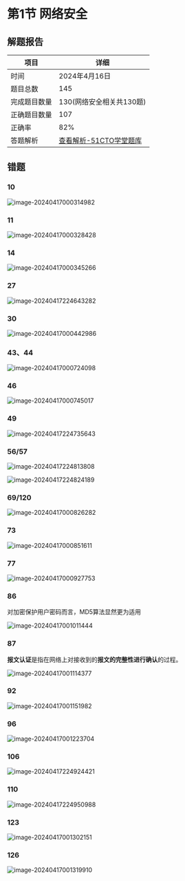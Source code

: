 # 第1节 网络安全

## 解题报告

| 项目         | 详细                                                         |
| ------------ | ------------------------------------------------------------ |
| 时间         | 2024年4月16日                                                |
| 题目总数     | 145                                                          |
| 完成题目数量 | 130(网络安全相关共130题)                                     |
| 正确题目数量 | 107                                                          |
| 正确率       | 82%                                                          |
| 答题解析     | [查看解析-51CTO学堂题库](https://t.51cto.com/chapter/sanswer/id-884.html?submit_id=6320362) |

## 错题

### 10

![image-20240417000314982](https://img.yatjay.top/md/image-20240417000314982.png)

### 11

![image-20240417000328428](https://img.yatjay.top/md/image-20240417000328428.png)

### 14

![image-20240417000345266](https://img.yatjay.top/md/image-20240417000345266.png)

### 27

![image-20240417224643282](https://img.yatjay.top/md/image-20240417224643282.png)



### 30

![image-20240417000442986](https://img.yatjay.top/md/image-20240417000442986.png)

### 43、44

![image-20240417000724098](https://img.yatjay.top/md/image-20240417000724098.png)

### 46

![image-20240417000745017](https://img.yatjay.top/md/image-20240417000745017.png)

### 49

![image-20240417224735643](https://img.yatjay.top/md/image-20240417224735643.png)

### 56/57

![image-20240417224813808](https://img.yatjay.top/md/image-20240417224813808.png)

![image-20240417224824189](https://img.yatjay.top/md/image-20240417224824189.png)

### 69/120

![image-20240417000826282](https://img.yatjay.top/md/image-20240417000826282.png)

### 73

![image-20240417000851611](https://img.yatjay.top/md/image-20240417000851611.png)

### 77

![image-20240417000927753](https://img.yatjay.top/md/image-20240417000927753.png)

### 86 

对加密保护用户密码而言，MD5算法显然更为适用

![image-20240417001011444](https://img.yatjay.top/md/image-20240417001011444.png)

### 87

**报文认证**是指在网络上对接收到的**报文的完整性进行确认**的过程。

![image-20240417001114377](https://img.yatjay.top/md/image-20240417001114377.png)

### 92

![image-20240417001151982](https://img.yatjay.top/md/image-20240417001151982.png)

### 96

![image-20240417001223704](https://img.yatjay.top/md/image-20240417001223704.png)

### 106

![image-20240417224924421](https://img.yatjay.top/md/image-20240417224924421.png)

### 110

![image-20240417224950988](https://img.yatjay.top/md/image-20240417224950988.png)

### 123

![image-20240417001302151](https://img.yatjay.top/md/image-20240417001302151.png)

### 126

![image-20240417001319910](https://img.yatjay.top/md/image-20240417001319910.png)

